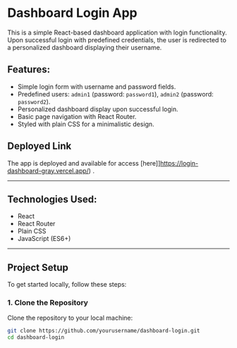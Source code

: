 # Dashboard Login App

This is a simple React-based dashboard application with login functionality. Upon successful login with predefined credentials, the user is redirected to a personalized dashboard displaying their username.

## Features:
- Simple login form with username and password fields.
- Predefined users: `admin1` (password: `password1`), `admin2` (password: `password2`).
- Personalized dashboard display upon successful login.
- Basic page navigation with React Router.
- Styled with plain CSS for a minimalistic design.

## Deployed Link

The app is deployed and available for access [here]]https://login-dashboard-gray.vercel.app/) .

---

## Technologies Used:

- React
- React Router
- Plain CSS
- JavaScript (ES6+)

---

## Project Setup

To get started locally, follow these steps:

### 1. **Clone the Repository**

Clone the repository to your local machine:

```bash
git clone https://github.com/yourusername/dashboard-login.git
cd dashboard-login
